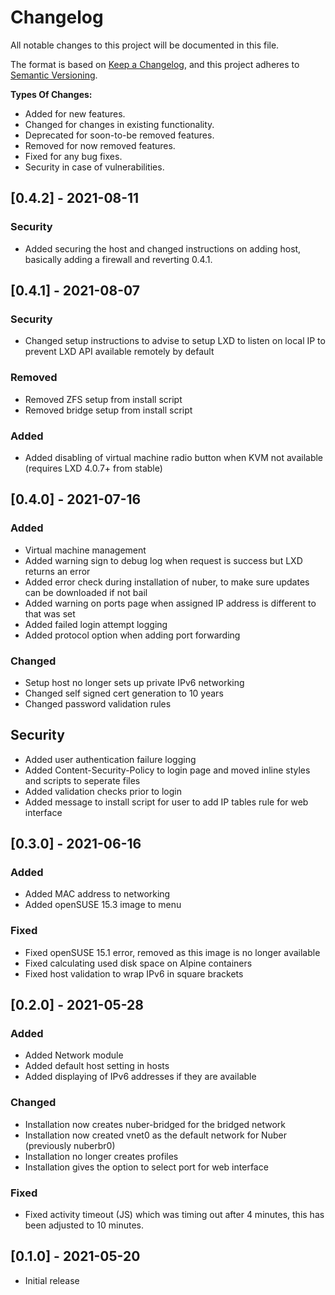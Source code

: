 # Changelog

All notable changes to this project will be documented in this file.

The format is based on [Keep a Changelog](https://keepachangelog.com/en/1.0.0/),
and this project adheres to [Semantic Versioning](https://semver.org/spec/v2.0.0.html).

**Types Of Changes:**

- Added for new features.
- Changed for changes in existing functionality.
- Deprecated for soon-to-be removed features.
- Removed for now removed features.
- Fixed for any bug fixes.
- Security in case of vulnerabilities.

## [0.4.2] - 2021-08-11

### Security

- Added securing the host and changed instructions on adding host, basically adding a firewall and reverting 0.4.1.

## [0.4.1] - 2021-08-07

### Security

- Changed setup instructions to advise to setup LXD to listen on local IP to prevent LXD API available remotely by default

### Removed

- Removed ZFS setup from install script
- Removed bridge setup from install script

### Added

- Added disabling of virtual machine radio button when KVM not available (requires LXD 4.0.7+ from stable)

## [0.4.0] - 2021-07-16

### Added

- Virtual machine management
- Added warning sign to debug log when request is success but LXD returns an error
- Added error check during installation of nuber, to make sure updates can be downloaded if not bail
- Added warning on ports page when assigned IP address is different to that was set
- Added failed login attempt logging
- Added protocol option when adding port forwarding

### Changed

- Setup host no longer sets up private IPv6 networking
- Changed self signed cert generation to 10 years
- Changed password validation rules

## Security

- Added user authentication failure logging
- Added Content-Security-Policy to login page and moved inline styles and scripts to seperate files
- Added validation checks prior to login
- Added message to install script for user to add IP tables rule for web interface

## [0.3.0] - 2021-06-16

### Added

- Added MAC address to networking
- Added openSUSE 15.3 image to menu

### Fixed

- Fixed openSUSE 15.1 error, removed as this image is no longer available
- Fixed calculating used disk space on Alpine containers
- Fixed host validation to wrap IPv6 in square brackets

## [0.2.0] - 2021-05-28

### Added

- Added Network module
- Added default host setting in hosts
- Added displaying of IPv6 addresses if they are available

### Changed

- Installation now creates nuber-bridged for the bridged network
- Installation now created vnet0 as the default network for Nuber (previously nuberbr0)
- Installation no longer creates profiles
- Installation gives the option to select port for web interface

### Fixed

- Fixed activity timeout (JS) which was timing out after 4 minutes, this has been adjusted to 10 minutes.

## [0.1.0] - 2021-05-20

- Initial release
